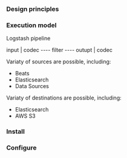 

### Design principles

### Execution model

Logstash pipeline

input | codec  ----   filter  ----   outupt | codec

Variaty of sources are possible, including:
- Beats 
- Elasticsearch
- Data Sources 

Variaty of destinations are possible, including:
- Elasticsearch
- AWS S3

### Install

### Configure


